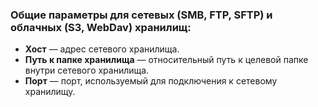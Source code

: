 ### Общие параметры для сетевых (SMB, FTP, SFTP) и облачных (S3, WebDav) хранилищ:
-   **Хост** — адрес сетевого хранилища.
-   **Путь к папке хранилища** — относительный путь к целевой папке внутри сетевого хранилища.
-   **Порт** — порт, используемый для подключения к сетевому хранилищу.